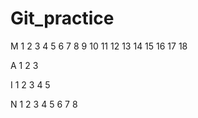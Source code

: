 # Git_practice



M 1 2 3 4 5 6 7 8 9 10 11 12 13 14 15 16 17 18

A 1 2 3

I 1 2 3 4 5

N 1 2 3 4 5 6 7 8

